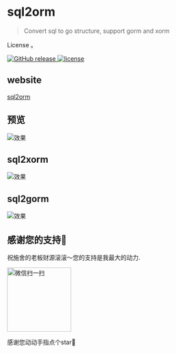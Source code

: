 # sql2orm

> Convert sql to go structure, support gorm and xorm

License
。

<a href="https://github.com/mazezen/sql2orm/releases">
    <img src="https://img.shields.io/github/release/sql2orm/releases.svg" alt="GitHub release">
  </a>
   <a href="https://github.com/mazezen/sql2orm/blob/master/LICENSE">
    <img src="https://img.shields.io/github/license/mashape/apistatus.svg" alt="license">
  </a>

## website
<a href="sql2orm.caixiaoxin.cn" target="_blank">sql2orm</a>

## 预览
![效果](./images/one.png)

## sql2xorm
![效果](./images/one2.png)

## sql2gorm
![效果](./images/one3.png)

## 感谢您的支持🙏
祝施舍的老板财源滚滚～您的支持是我最大的动力.

<img src="./images/wx.jpg" width="150" height="150" alt="微信扫一扫">

感谢您动动手指点个star🌟